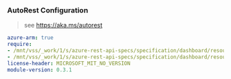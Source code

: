 ### AutoRest Configuration

> see https://aka.ms/autorest

``` yaml
azure-arm: true
require:
- /mnt/vss/_work/1/s/azure-rest-api-specs/specification/dashboard/resource-manager/readme.md
- /mnt/vss/_work/1/s/azure-rest-api-specs/specification/dashboard/resource-manager/readme.go.md
license-header: MICROSOFT_MIT_NO_VERSION
module-version: 0.3.1

```